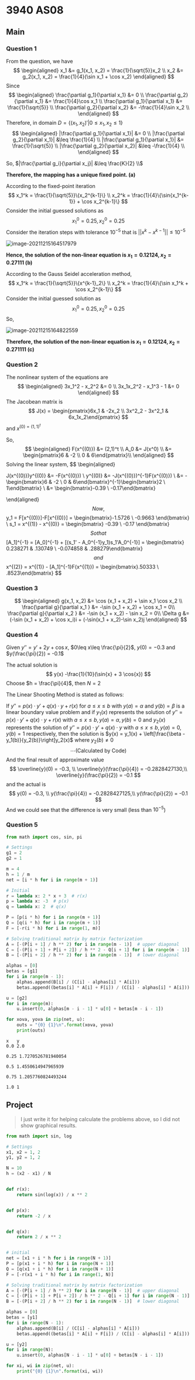 # 3940 AS08

## Main

### Question 1

From the question, we have
$$
\begin{aligned}
x_1 &= g_1(x_1, x_2) = \frac{1}{\sqrt{5}}x_2 \\
x_2 &= g_2(x_1, x_2) = \frac{1}{4}(\sin x_1 + \cos x_2)
\end{aligned}
$$
Since 
$$
\begin{aligned}
\frac{\partial g_1}{\partial x_1} &= 0 \\
\frac{\partial g_2}{\partial x_1} &= \frac{1}{4}\cos x_1 \\
\frac{\partial g_1}{\partial x_1} &= \frac{1}{\sqrt{5}} \\
\frac{\partial g_2}{\partial x_2} &= -\frac{1}{4}\sin x_2 \\
\end{aligned}
$$
Therefore, in domain $D = \left\{ (x_1, x_2)' | 0\leq x_1,x_2 \leq 1  \right\}$
$$
\begin{aligned}
|\frac{\partial g_1}{\partial x_1}| &= 0 \\
|\frac{\partial g_2}{\partial x_1}| &\leq \frac{1}{4} \\
|\frac{\partial g_1}{\partial x_1}| &= \frac{1}{\sqrt{5}} \\
|\frac{\partial g_2}{\partial x_2}| &\leq -\frac{1}{4} \\
\end{aligned}
$$


So, $|\frac{\partial g_i}{\partial x_j}| &\leq \frac{K}{2} \\$

**Therefore, the mapping has a unique fixed point. (a)**

According to the fixed-point iteration
$$
x_1^k = \frac{1}{\sqrt{5}}\{x_2^{k-1}\} \\
x_2^k = \frac{1}{4}\{\sin{x_1^{k-1}} + \cos x_2^{k-1}\}
$$
Consider the initial guessed solutions as
$$
x_1^0 = 0.25, x_2^0 = 0.25
$$
Consider the iteration steps with tolerance $10^{-5}$ that is $||x^k - x^{k-1}|| \leq 10^{-5}$

![image-20211215164517979](../../../Users/WendellWang/AppData/Roaming/Typora/typora-user-images/image-20211215164517979.png)

**Hence, the solution of the non-linear equation is $x_1 = 0.12124, x_2 = 0.27111$ (b)**

According to the Gauss Seidel acceleration method,
$$
x_1^k = \frac{1}{\sqrt{5}}\{x^{k-1}_2\} \\
x_2^k = \frac{1}{4}\{\sin x_1^k + \cos x_2^{k-1}\}
$$
Consider the initial guessed solution as 
$$
x_1^0 = 0.25, x_2^0 = 0.25
$$
So,

![image-20211215164822559](../../../Users/WendellWang/AppData/Roaming/Typora/typora-user-images/image-20211215164822559.png)

**Therefore, the solution of the non-linear equation is $x_1 = 0.12124, x_2 = 0.271111$ (c)**

### Question 2

The nonlinear system of the equations are 
$$
\begin{aligned}
3x_1^2 - x_2^2 &= 0 \\
3x_1x_2^2 - x_1^3 - 1 &= 0
\end{aligned}
$$
 The Jacobean matrix is
$$
J(x) = \begin{pmatrix}6x_1 & -2x_2 \\ 3x^2_2 - 3x^2_1 & 6x_1x_2\end{pmatrix}
$$
and $x^{(0) = (1,1)^t}$

So,
$$
\begin{aligned}
F(x^{(0)}) &= (2,1)^t \\
A_0 &= J(x^0) \\
&= \begin{pmatrix}6 & -2 \\ 0 & 6\end{pmatrix}\\
\end{aligned}
$$
Solving the linear system,
$$
\begin{aligned}

J(x^{(0)})y^{(0)} &= -F(x^{(0)}) \\
y^{(0)} &= -J(x^{(0)})^{-1}F(x^{(0)}) \\
&= -\begin{bmatrix}6 & -2 \\ 0 & 6\end{bmatrix}^{-1}\begin{bmatrix}2 \\ 1\end{bmatrix} \\
&= \begin{bmatrix}-0.39 \\ -0.17\end{bmatrix}

\end{aligned}
$$
Now,
$$
y_1 = F[x^{(0)}]-F[x^{(0)}] = \begin{bmatrix}-1.5726 \\ -0.9663 \end{bmatrix} \\
s_1 = x^{(1)} - x^{(0)} = \begin{bmatrix} -0.39 \\ -0.17 \end{bmatrix}
$$
So that
$$
[A_1]^{-1} = [A_0]^{-1} + [(s_1' - A_0^{-1}y_1)s_1'A_0^{-1}] = \begin{bmatrix} 0.238271 & .130749 \\ -0.074858 & .288279\end{bmatrix}
$$
and 
$$
x^{(2)} = x^{(1)} - [A_1]^{-1}F(x^{(1)}) = \begin{bmatrix}.50333 \\ .8523\end{bmatrix}
$$


### Question 3

$$
\begin{aligned}
g(x_1, x_2) &= \cos (x_1 + x_2) + \sin x_1 \cos x_2 \\
\frac{\partial g}{\partial x_1 } &= -\sin (x_1 + x_2) + \cos x_1 = 0\\
\frac{\partial g}{\partial x_2 } &= -\sin (x_1 + x_2) - \sin x_2 = 0\\
\Delta g &= (-\sin (x_1 + x_2) + \cos x_i)i + (-\sin(x_1 + x_2)-\sin x_2)j
\end{aligned}
$$

### Question 4 

Given $y'' = y' + 2y + \cos x$, $0\leq x\leq \frac{\pi}{2}$, $y(0) = -0.3$ and $y(\frac{\pi}{2}) = -0.1$

The actual solution is
$$
y(x) -\frac{1}{10}(\sin{x} + 3 \cos{x})
$$
Choose $h = \frac{\pi}{4}$, then $N  = 2$

The Linear Shooting Method is stated as follows:

If $y'' = p(x)\cdot y' + q(x) \cdot y + r(x)$ for $a\leq x \leq b$ with $y(a) = \alpha$ and $y(b) = \beta$ is a linear boundary value problem and if $y_1(x)$ represents the solution of $y'' = p(x)\cdot y' + q(x) \cdot y + r(x)$ with $a\leq x \leq b, y(a) = \alpha, y(b) = 0$ and $y_2(x)$ represents the solution of $y' ' = p(x)\cdot y' + q(x) \cdot y$ with $a\leq x \leq b, y(a) = 0, y(b) = 1$ respectively, then the solution is $y(x) = y_1(x) + \left[\frac{\beta - y_1(b)}{y_2(b)}\right]y_2(x)$ where $y_2(b) \neq 0$
$$
\cdots (\text{Calculated by Code})
$$
And the final result of approximate value
$$
\overline{y}(0) = -0.3, \\ \overline{y}(\frac{\pi}{4}) = -0.2828427130,\\ \overline{y}(\frac{\pi}{2}) = -0.1
$$
and the actual is
$$
y(0) = -0.3, \\ y(\frac{\pi}{4}) = -0.2828427125,\\ y(\frac{\pi}{2}) = -0.1
$$
And we could see that the difference is very small (less than $10^{-5}$)

### Question 5

```python
from math import cos, sin, pi

# Settings
g1 = 2
g2 = 1

m = 4
h = 1 / m 
net = [i * h for i in range(m + 1)]

# Initial
r = lambda x: 2 * x + 3  # r(x)
p = lambda x: -3  # p(x)
q = lambda x: 2  # q(x)

P = [p(i * h) for i in range(m + 1)]
Q = [q(i * h) for i in range(m + 1)]
F = [-r(i * h) for i in range(1, m)]

# Solving traditional matrix by matrix factorization
A = [-(P[i + 1] / h ** 2) for i in range(m - 1)]  # upper diagonal
C = [-(P[i + 1] + P[i + 2]) / h ** 2 - Q[i + 1] for i in range(m - 1)]  # diagonal
B = [-(P[i + 2] / h ** 2) for i in range(m - 1)]  # lower diagonal

alphas = [0]
betas = [g1]
for i in range(m - 1):
    alphas.append(B[i] / (C[i] - alphas[i] * A[i]))
    betas.append((betas[i] * A[i] + F[i]) / (C[i] - alphas[i] * A[i]))

u = [g2]
for i in range(m):
    u.insert(0, alphas[m - i - 1] * u[0] + betas[m - i - 1])

for xova, yova in zip(net, u):
    outs = "{0} {1}\n".format(xova, yova)
    print(outs)
```

```
x   y
0.0 2.0

0.25 1.7270526781940054

0.5 1.4550614947965939

0.75 1.2057760824493244

1.0 1
```



## Project

> I just write it for helping calculate the problems above, so I did not show graphical results.

```python
from math import sin, log

# Settings
x1, x2 = 1, 2
y1, y2 = 1, 2

N = 10
h = (x2 - x1) / N


def r(x):
    return sin(log(x)) / x ** 2


def p(x):
    return -2 / x


def q(x):
    return 2 / x ** 2


# initial
net = [x1 + i * h for i in range(N + 1)]
P = [p(x1 + i * h) for i in range(N + 1)]
Q = [q(x1 + i * h) for i in range(N + 1)]
F = [-r(x1 + i * h) for i in range(1, N)]

# Solving traditional matrix by matrix factorization
A = [-(P[i + 1] / h ** 2) for i in range(N - 1)]  # upper diagonal
C = [-(P[i + 1] + P[i + 2]) / h ** 2 - Q[i + 1] for i in range(N - 1)]  # diagonal
B = [-(P[i + 2] / h ** 2) for i in range(N - 1)]  # lower diagonal

alphas = [0]
betas = [y1]
for i in range(N - 1):
    alphas.append(B[i] / (C[i] - alphas[i] * A[i]))
    betas.append((betas[i] * A[i] + F[i]) / (C[i] - alphas[i] * A[i]))

u = [y2]
for i in range(N):
    u.insert(0, alphas[N - i - 1] * u[0] + betas[N - i - 1])

for xi, wi in zip(net, u):
    print("{0} {1}\n".format(xi, wi))

```

